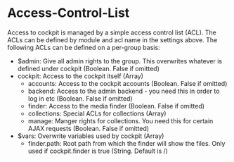 # Access-Control-List

Access to cockpit is managed by a simple access control list (ACL). The ACLs can be defined by module and acl name in the settings above. The following ACLs can be defined on a per-group basis:

* $admin: Give all admin rights to the group. This overwrites whatever is defined under cockpit (Boolean. False if omitted)
* cockpit: Access to the cockpit itself (Array)
  * accounts: Access to the cockpit accounts (Boolean. False if omitted)
  * backend: Access to the admin backend - you need this in order to log in etc (Boolean. False if omitted)
  * finder: Access to the media finder (Boolean. False if omitted)
  * collections: Special ACLs for collections (Array)
  * manage: Manger rights for collections. You need this for certain AJAX requests (Boolean. False if omitted)
* $vars: Overwrite variables used by cockpit (Array)
  * finder.path: Root path from which the finder will show the files. Only used if cockpit.finder is true (String. Default is /)

